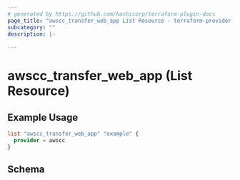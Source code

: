 ```yaml
---
# generated by https://github.com/hashicorp/terraform-plugin-docs
page_title: "awscc_transfer_web_app List Resource - terraform-provider-awscc"
subcategory: ""
description: |-
  
---
```


# awscc_transfer_web_app (List Resource)



## Example Usage

```terraform
list "awscc_transfer_web_app" "example" {
  provider = awscc
}
```

<!-- schema generated by tfplugindocs -->
## Schema
